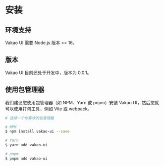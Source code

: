 # 安装

## 环境支持

Vakao UI 需要 Node.js 版本 >= 16。

## 版本

Vakao UI 目前还处于开发中，版本为 0.0.1。

## 使用包管理器

我们建议您使用包管理器（如 NPM、Yarn 或 pnpm）安装 Vakao UI，然后您就可以使用打包工具，例如 Vite 或 webpack。

```bash
# 选择一个你喜欢的包管理器

# NPM
$ npm install vakao-ui --save

# Yarn
$ yarn add vakao-ui

# pnpm
$ pnpm add vakao-ui
```
